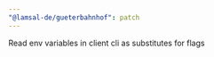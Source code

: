 ```yaml
---
"@lamsal-de/gueterbahnhof": patch
---
```


Read env variables in client cli as substitutes for flags
